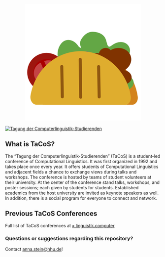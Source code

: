 <p align="center">
  <img src='https://github.com/tacosConference/.github/blob/ccfdb7d6445fa13697951aec7bb9e91e6102ceae/assets/WUGCOSanimation.svg'>  
</p>

<p algin="center">
  <a href="https://git.io/typing-svg"><img src="https://readme-typing-svg.herokuapp.com?font=Fira+Code&pause=5000&center=true&vCenter=true&width=500&height=100&lines=Tagung+der+Computerlinguistik-Studierenden" alt="Tagung der Computerlinguistik-Studierenden" /></a> 
</p>
 
## What is TaCoS?

The “Tagung der Computerlinguistik-Studierenden” (TaCoS) is a student-led conference of Computational Linguistics. It was first organized in 1992 and takes place once every year. It offers students of Computational Linguistics and adjacent fields a chance to exchange views during talks and workshops. The conference is hosted by teams of student volunteers at their university. At the center of the conference stand talks, workshops, and poster sessions; each given by students for students. Established academics from the host university are invited as keynote speakers as well. In addition, there is a social program for everyone to connect and network.

## Previous TaCoS Conferences

Full list of TaCoS conferences at [» linguistik.computer](https://linguistik.computer/pages/archive.html)

### Questions or suggestions regarding this repository?

Contact <anna.stein@hhu.de>!
